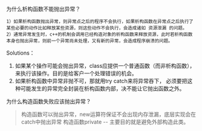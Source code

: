 为什么析构函数不能抛出异常？
```
1）如果析构函数抛出异常，则异常点之后的程序不会执行，如果析构函数在异常点之后执行了某些必要的动作比如释放某些资源，则这些动作不会执行，会造成诸如 资源泄漏 的问题。
2）通常异常发生时，c++的机制会调用已经构造对象的析构函数来释放资源，此时若析构函数本身也抛出异常，则前一个异常尚未处理，又有新的异常，会造成程序崩溃的问题。
```
Solutions：
1) 如果某个操作可能会抛出异常，class应提供一个普通函数（而非析构函数），来执行该操作。目的是给客户一个处理错误的机会。
2) 如果析构函数中异常非抛不可，那就用try catch来将异常吞下，
   必须要把这种可能发生的异常完全封装在析构函数内部，决不能让它抛出函数之外。

为什么构造函数失败应该抛出异常？
>构造函数可以抛出异常，new运算符保证不会出现内存泄漏，底层实现会在catch中抛出异常
构造函数private -- 主要目的就是避免外部构造此类。